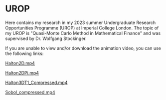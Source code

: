 # UROP
Here contains my research in my 2023 summer Undergraduate Research Opportunities Programme (UROP) at Imperial College London. The topic of my UROP is "Quasi-Monte Carlo Method in Mathematical Finance" and was supervised by Dr. Wolfgang Stockinger. 

If you are unable to view and/or download the animation video, you can use the following links: 

[Halton2D.mp4](https://drive.google.com/file/d/1fa1NQlU5EzKmD9clhXr67jeix0zZsEfu/view?usp=drive_link)

[Halton2DPi.mp4](https://drive.google.com/file/d/1We-j2hg5euTZ4jrnoDAbBGSaORqwXaMB/view?usp=drive_link)

[Halton3DT1_Compressed.mp4](https://drive.google.com/file/d/12739EqPJPzKH627AEipiVQoEoQUEnm_H/view?usp=drive_link)

[Sobol_compressed.mp4](https://drive.google.com/file/d/1f1kdJ1zqtSTBQgD2dQ7WS5P0YgebL6x2/view?usp=drive_link)
